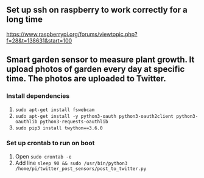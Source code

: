 ## Set up ssh on raspberry to work correctly for a long time
https://www.raspberrypi.org/forums/viewtopic.php?f=28&t=138631&start=100

## Smart garden sensor to measure plant growth. It upload photos of garden every day at specific time. The photos are uploaded to Twitter.

### Install dependencies
1. `sudo apt-get install fswebcam`
2. `sudo apt-get install -y python3-oauth python3-oauth2client python3-oauthlib python3-requests-oauthlib`
3. `sudo pip3 install twython==3.6.0`

### Set up crontab to run on boot
1. Open `sudo crontab -e`
2. Add line `sleep 90 && sudo /usr/bin/python3 /home/pi/twitter_post_sensors/post_to_twitter.py`

